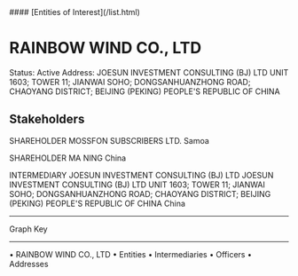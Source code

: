<link rel="stylesheet" type="text/css" href="../../assets/style.css">
#### [Entities of Interest](/list.html)

# RAINBOW WIND CO., LTD
Status: Active
Address: JOESUN INVESTMENT CONSULTING (BJ) LTD UNIT 1603; TOWER 11; JIANWAI SOHO; DONGSANHUANZHONG ROAD; CHAOYANG DISTRICT; BEIJING (PEKING) PEOPLE'S REPUBLIC OF CHINA

## Stakeholders
SHAREHOLDER
MOSSFON SUBSCRIBERS LTD.
Samoa


SHAREHOLDER
MA NING
China


INTERMEDIARY
JOESUN INVESTMENT CONSULTING (BJ) LTD
JOESUN INVESTMENT CONSULTING (BJ) LTD UNIT 1603; TOWER 11; JIANWAI SOHO; DONGSANHUANZHONG ROAD; CHAOYANG DISTRICT; BEIJING (PEKING) PEOPLE'S REPUBLIC OF CHINA
China




---



<div class="legend">
Graph Key
<hr>
<span class="focus">• RAINBOW WIND CO., LTD</span>
<span class="entity">• Entities</span>
<span class="intermediary">• Intermediaries</span>
<span class="officer">• Officers</span>
<span class="address">• Addresses</span>
</div>


<img src="http://eoi-graphs.s3-website-eu-west-1.amazonaws.com/RAINBOW_WIND_CO.,_LTD.png" alt="">

